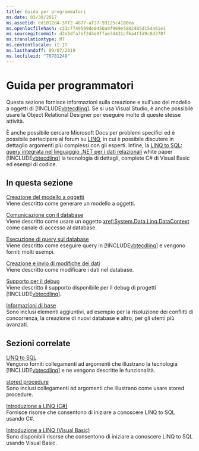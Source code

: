 ```yaml
---
title: Guida per programmatori
ms.date: 03/30/2017
ms.assetid: ed1012d4-3ff2-4877-af27-93125c4180ea
ms.openlocfilehash: c33c7749599de0450a9f969e5802485d154a61e1
ms.sourcegitcommit: d2e1dfa7ef2d4e9ffae3d431cf6a4ffd9c8d378f
ms.translationtype: MT
ms.contentlocale: it-IT
ms.lasthandoff: 09/07/2019
ms.locfileid: "70781249"
---
```

# <a name="programming-guide"></a>Guida per programmatori
Questa sezione fornisce informazioni sulla creazione e sull'uso del modello a oggetti di [!INCLUDE[vbtecdlinq](../../../../../../includes/vbtecdlinq-md.md)]. Se si usa Visual Studio, è anche possibile usare la Object Relational Designer per eseguire molte di queste stesse attività.  
  
 È anche possibile cercare Microsoft Docs per problemi specifici ed è possibile partecipare al forum su [LINQ](https://go.microsoft.com/fwlink/?LinkId=76488), in cui è possibile discutere in dettaglio argomenti più complessi con gli esperti. Infine, la [LINQ to SQL: query integrata nel linguaggio .NET per i dati relazionali](https://go.microsoft.com/fwlink/?LinkId=93205) white paper [!INCLUDE[vbtecdlinq](../../../../../../includes/vbtecdlinq-md.md)] la tecnologia di dettagli, complete C# di Visual Basic ed esempi di codice.  
  
## <a name="in-this-section"></a>In questa sezione  
 [Creazione del modello a oggetti](creating-the-object-model.md)  
 Viene descritto come generare un modello a oggetti.  
  
 [Comunicazione con il database](communicating-with-the-database.md)  
 Viene descritto come usare un oggetto <xref:System.Data.Linq.DataContext> come canale di accesso al database.  
  
 [Esecuzione di query sul database](querying-the-database.md)  
 Viene descritto come eseguire query in [!INCLUDE[vbtecdlinq](../../../../../../includes/vbtecdlinq-md.md)] e vengono forniti molti esempi.  
  
 [Creazione e invio di modifiche dei dati](making-and-submitting-data-changes.md)  
 Viene descritto come modificare i dati nel database.  
  
 [Supporto per il debug](debugging-support.md)  
 Viene descritto il supporto disponibile per il debug di progetti [!INCLUDE[vbtecdlinq](../../../../../../includes/vbtecdlinq-md.md)].  
  
 [Informazioni di base](background-information.md)  
 Sono inclusi elementi aggiuntivi, ad esempio per la risoluzione dei conflitti di concorrenza, la creazione di nuovi database e altro, per gli utenti più avanzati.  
  
## <a name="related-sections"></a>Sezioni correlate  
 [LINQ to SQL](index.md)  
 Vengono forniti collegamenti ad argomenti che illustrano la tecnologia [!INCLUDE[vbtecdlinq](../../../../../../includes/vbtecdlinq-md.md)] e ne vengono descritte le funzionalità.  
  
 [stored procedure](stored-procedures.md)  
 Sono inclusi collegamenti ad argomenti che illustrano come usare stored procedure.  
  
 [Introduzione a LINQ (C#)](../../../../../csharp/programming-guide/concepts/linq/index.md)  
 Fornisce risorse che consentono di iniziare a conoscere LINQ to SQL usando C#.

 [Introduzione a LINQ (Visual Basic)](../../../../../visual-basic/programming-guide/concepts/linq/introduction-to-linq.md)  
 Sono disponibili risorse che consentono di iniziare a conoscere LINQ to SQL usando Visual Basic.
